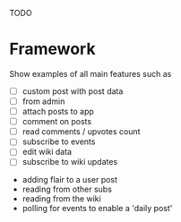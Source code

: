 TODO

# Framework

Show examples of all main features such as

- [ ] custom post with post data
- [ ] from admin
- [ ] attach posts to app
- [ ] comment on posts
- [ ] read comments / upvotes count
- [ ] subscribe to events
- [ ] edit wiki data
- [ ] subscribe to wiki updates

- adding flair to a user post
- reading from other subs
- reading from the wiki
- polling for events to enable a 'daily post'
